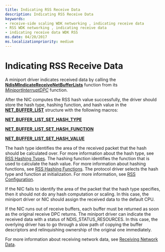 ```yaml
---
title: Indicating RSS Receive Data
description: Indicating RSS Receive Data
keywords:
- receive-side scaling WDK networking , indicating receive data
- RSS WDK networking , indicating receive data
- indicating receive data WDK RSS
ms.date: 04/20/2017
ms.localizationpriority: medium
---
```


# Indicating RSS Receive Data





A miniport driver indicates received data by calling the [**NdisMIndicateReceiveNetBufferLists**](/windows-hardware/drivers/ddi/ndis/nf-ndis-ndismindicatereceivenetbufferlists) function from its [*MiniportInterruptDPC*](/windows-hardware/drivers/ddi/ndis/nc-ndis-miniport_interrupt_dpc) function.

After the NIC computes the RSS hash value successfully, the driver should store the hash type, hashing function, and hash value in the [**NET\_BUFFER\_LIST**](/windows-hardware/drivers/ddi/ndis/ns-ndis-_net_buffer_list) structure with the following macros:

[**NET\_BUFFER\_LIST\_SET\_HASH\_TYPE**](/windows-hardware/drivers/ddi/ndis/nf-ndis-net_buffer_list_set_hash_type)

[**NET\_BUFFER\_LIST\_SET\_HASH\_FUNCTION**](/windows-hardware/drivers/ddi/ndis/nf-ndis-net_buffer_list_set_hash_function)

[**NET\_BUFFER\_LIST\_SET\_HASH\_VALUE**](/windows-hardware/drivers/ddi/ndis/nf-ndis-net_buffer_list_set_hash_value)

The hash type identifies the area of the received packet that the hash should be calculated over. For more information about the hash type, see [RSS Hashing Types](rss-hashing-types.md). The hashing function identifies the function that is used to calculate the hash value. For more information about hashing functions, see [RSS Hashing Functions](rss-hashing-functions.md). The protocol driver selects the hash type and function at initialization. For more information, see [RSS Configuration](rss-configuration.md).

If the NIC fails to identify the area of the packet that the hash type specifies, then it should not do any hash computation or scaling. In this case, the miniport driver or NIC should assign the received data to the default CPU.

If the NIC runs out of receive buffers, each buffer must be returned as soon as the original receive DPC returns. The miniport driver can indicate the received data with a status of NDIS\_STATUS\_RESOURCES. In this case, the overlying driver has to go through a slow path of copying the buffer descriptors and relinquishing ownership of the original one immediately.

For more information about receiving network data, see [Receiving Network Data](receiving-network-data.md).

 

